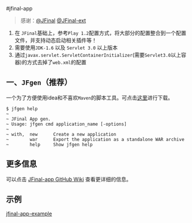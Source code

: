 #jfinal-app

> 感谢：[@JFinal](http://git.oschina.net/jfinal/jfinal) [@JFinal-ext](http://git.oschina.net/zhouleib1412/jfinal-ext)

1. 在 `JFinal`基础上，参考`Play 1.2`配置方式，将大部分的配置整合到一个配置文件，并支持动态启动相关插件等！
2. 需要使用`JDK-1.6` 以及 `Servlet 3.0` 以上版本
3. 通过`javax.servlet.ServletContainerInitializer`(需要`Servlet3.0`以上容器)的方式去掉了`web.xml`的配置


## 一、`JFgen`（推荐）

一个为了方便使用idea和不喜欢`Maven`的脚本工具。可点击[这里](http://www.kuaipan.cn/file/id_8331287366505665.htm)进行下载。

	$ jfgen help
	~
	~ JFinal App gen.
	~ Usage: jfgen cmd application_name [-options]
	~
	~ with,  new      Create a new application
	~        war      Export the application as a standalone WAR archive
	~        help     Show jfgen help
	

## 更多信息

可以点击 [JFinal-app GitHub Wiki](https://github.com/sogyf/jfinal-app/wiki) 查看更详细的信息。

## 示例

[jfinal-app-example](https://github.com/sogyf/jfinal-app-example)